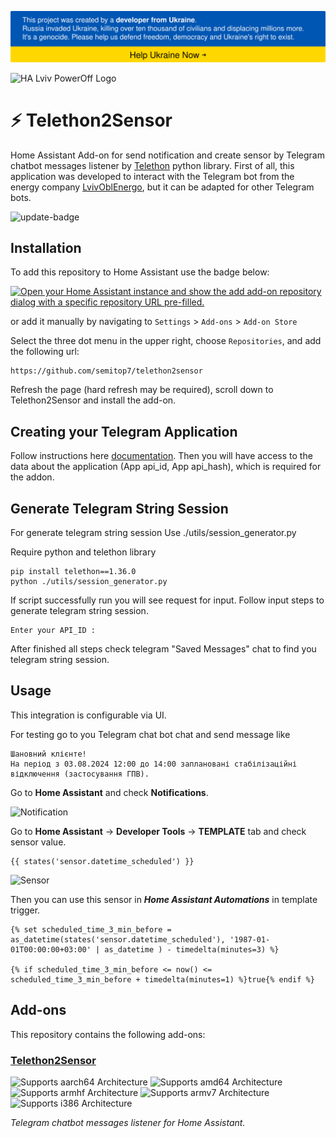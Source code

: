 [![SWUbanner](https://raw.githubusercontent.com/vshymanskyy/StandWithUkraine/main/banner-direct-single.svg)](https://stand-with-ukraine.pp.ua/)

![HA Lviv PowerOff Logo](https://github.com/tsdaemon/ha-lviv-poweroff/blob/827c15582bb64c70568f6f7b322e926feeaa2592/icons/icon.png?raw=true)

# ⚡️ Telethon2Sensor
Home Assistant Add-on for send notification and create sensor by Telegram chatbot messages listener by [Telethon](https://github.com/LonamiWebs/Telethon) python library. First of all, this application was developed to interact with the Telegram bot from the energy company [LvivOblEnergo](https://loe.lviv.ua/), but it can be adapted for other Telegram bots.

![update-badge](https://img.shields.io/github/last-commit/semitop7/telethon2sensor?label=Last%20Updated)

## Installation
To add this repository to Home Assistant use the badge below:

[![Open your Home Assistant instance and show the add add-on repository dialog with a specific repository URL pre-filled.](https://my.home-assistant.io/badges/supervisor_add_addon_repository.svg)](https://my.home-assistant.io/redirect/supervisor_add_addon_repository/?repository_url=https%3A%2F%2Fgithub.com%2Fsemitop7%2Ftelethon2sensor)

or add it manually by navigating to `Settings` > `Add-ons` > `Add-on Store`

Select the three dot menu in the upper right, choose `Repositories`, and add the following url:
```
https://github.com/semitop7/telethon2sensor
```

Refresh the page (hard refresh may be required), scroll down to Telethon2Sensor and install the add-on.

## Creating your Telegram Application

Follow instructions here [documentation](https://core.telegram.org/api/obtaining_api_id).
Then you will have access to the data about the application (App api_id, App api_hash), which is required for the addon.

## Generate Telegram String Session
For generate telegram string session
Use ./utils/session_generator.py

Require python and telethon library

```
pip install telethon==1.36.0
python ./utils/session_generator.py
```

If script successfully run you will see request for input. Follow input steps to generate telegram string session.

```
Enter your API_ID : 
```

After finished all steps check telegram "Saved Messages" chat to find you telegram string session.

## Usage

This integration is configurable via UI.

For testing go to you Telegram chat bot chat and send message like

```
Шановний клієнте!
На період з 03.08.2024 12:00 до 14:00 заплановані стабілізаційні відключення (застосування ГПВ).
```

Go to **Home Assistant** and check **Notifications**.

![Notification](https://github.com/semitop7/telethon2sensor/blob/main/pics/notification.png?raw=true)

Go to **Home Assistant** -> **Developer Tools** -> **TEMPLATE** tab and check sensor value.

```
{{ states('sensor.datetime_scheduled') }}
```

![Sensor](https://github.com/semitop7/telethon2sensor/blob/main/pics/sensor.png?raw=true)

Then you can use this sensor in ***Home Assistant Automations*** in template trigger. 

```
{% set scheduled_time_3_min_before = as_datetime(states('sensor.datetime_scheduled'), '1987-01-01T00:00:00+03:00' | as_datetime ) - timedelta(minutes=3) %}

{% if scheduled_time_3_min_before <= now() <= scheduled_time_3_min_before + timedelta(minutes=1) %}true{% endif %}
```

## Add-ons

This repository contains the following add-ons:

### [Telethon2Sensor](./telethon2sensor)

![Supports aarch64 Architecture][aarch64-shield]
![Supports amd64 Architecture][amd64-shield]
![Supports armhf Architecture][armhf-shield]
![Supports armv7 Architecture][armv7-shield]
![Supports i386 Architecture][i386-shield]

[aarch64-shield]: https://img.shields.io/badge/aarch64-yes-green.svg
[amd64-shield]: https://img.shields.io/badge/amd64-yes-green.svg
[armhf-shield]: https://img.shields.io/badge/armhf-yes-green.svg
[armv7-shield]: https://img.shields.io/badge/armv7-yes-green.svg
[i386-shield]: https://img.shields.io/badge/i386-yes-green.svg

_Telegram chatbot messages listener for Home Assistant._
